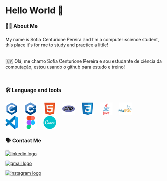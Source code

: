 
###

<h1>Hello World 👋</h1>

###

<h3 align="left">👩‍💻 About Me</h3>

###

<p align="left">My name is Sofia Centurione Pereira and I'm a computer science student, this place it's for me to study and practice a little!<br><br><br>🇧🇷 Olá, me chamo Sofia Centurione Pereira e sou estudante de ciência da computação, estou usando o github para estudo e treino!</p><br>

###

<h3 align="left">🛠 Language and tools</h3> 

###

<div align="left">
  <img src="https://raw.githubusercontent.com/devicons/devicon/6910f0503efdd315c8f9b858234310c06e04d9c0/icons/c/c-original.svg" height="40" alt="c logo"  />
  <img width="12" />
  
  <img src="https://raw.githubusercontent.com/devicons/devicon/6910f0503efdd315c8f9b858234310c06e04d9c0/icons/cplusplus/cplusplus-original.svg" height="40" alt="c++ logo"  />
  <img width="12" />
  
<img src="https://raw.githubusercontent.com/devicons/devicon/6910f0503efdd315c8f9b858234310c06e04d9c0/icons/html5/html5-original.svg" height="40" alt="html5 logo"  />
  <img width="12" />  
  
  <img src="https://raw.githubusercontent.com/devicons/devicon/6910f0503efdd315c8f9b858234310c06e04d9c0/icons/php/php-original.svg" height="40" alt="php logo"  />
  <img width="12" />
 
  <img src="https://raw.githubusercontent.com/devicons/devicon/6910f0503efdd315c8f9b858234310c06e04d9c0/icons/css3/css3-original.svg" height="40" alt="css3 logo"  />
  <img width="12" />
  
  
  <img src="https://raw.githubusercontent.com/devicons/devicon/6910f0503efdd315c8f9b858234310c06e04d9c0/icons/java/java-original-wordmark.svg" height="40" alt="java logo"  />
  <img width="12" />

  
  <img src="https://raw.githubusercontent.com/devicons/devicon/6910f0503efdd315c8f9b858234310c06e04d9c0/icons/mysql/mysql-original-wordmark.svg" height="40" alt="mysql logo"  />
  <img width="12" />
  
<br>
  <img src="https://raw.githubusercontent.com/devicons/devicon/6910f0503efdd315c8f9b858234310c06e04d9c0/icons/vscode/vscode-original.svg" height="40" alt="vscode logo"  />
  <img width="12" />

  <img src="https://raw.githubusercontent.com/devicons/devicon/6910f0503efdd315c8f9b858234310c06e04d9c0/icons/figma/figma-original.svg" height="40" alt="figma logo"  />
  <img width="12" />
  
  <img src="https://raw.githubusercontent.com/devicons/devicon/6910f0503efdd315c8f9b858234310c06e04d9c0/icons/canva/canva-original.svg" height="40" alt="canva logo"  />
</div>

###

<h3 align="left">🗣️ Contact Me</h3> 

<div >
  <a href="https://www.linkedin.com/in/sofia-centurione-pereira-976030231/"><img src="https://img.shields.io/static/v1?message=LinkedIn&logo=linkedin&label=&color=0077B5&logoColor=white&labelColor=&style=for-the-badge" height="35" alt="linkedin logo"  /></a>
  
  <a href="https://mail.google.com/mail/u/1/#inbox?compose=DmwnWrRttgLTjdsrlcTGrkSSTcQTntzzCJBGdKRcxPdNJzPgvWKFqbgnGDRJLwgjWlslQkWxJCVb"><img src="https://img.shields.io/static/v1?message=Gmail&logo=gmail&label=&color=D14836&logoColor=white&labelColor=&style=for-the-badge" height="35" alt="gmail logo"  /> </a>
   
  <a href="https://www.instagram.com/sofiacentwo/"><img src="https://img.shields.io/static/v1?message=Instagram&logo=instagram&label=&color=E4405F&logoColor=white&labelColor=&style=for-the-badge" height="35" alt="instagram logo"  />   </a> 
</div>

